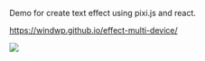 Demo for create text effect using pixi.js and react.

https://windwp.github.io/effect-multi-device/

![](https://i.imgur.com/1CIVreS.gif)
